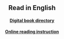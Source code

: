 <h2> 
<p align="center">
Read in English
</p>
</h2>

<h4>
<p align="center">
  <a href="https://1blockatatime.github.io/English/Directory">Digital book directory</a>
  <br>

<h4>
<p align="center">
  <a href="https://1blockatatime.github.io/English/Instruction">Online reading instruction</a>
  <br>

  
